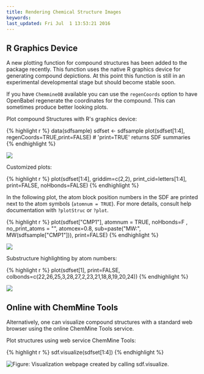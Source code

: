 ```yaml
---
title: Rendering Chemical Structure Images
keywords: 
last_updated: Fri Jul  1 13:53:21 2016
---
```


## R Graphics Device

A new plotting function for compound structures has been added to the
package recently. This function uses the native R graphics device for
generating compound depictions. At this point this function is still in
an experimental developmental stage but should become stable soon.  

If you have `ChemmineOB` available you can use the `regenCoords`
option to have OpenBabel regenerate the coordinates for the compound.
This can sometimes produce better looking plots.

Plot compound Structures with R's graphics device: 

{% highlight r %}
 data(sdfsample)
 sdfset <- sdfsample
 plot(sdfset[1:4], regenCoords=TRUE,print=FALSE) # 'print=TRUE' returns SDF summaries
{% endhighlight %}

![](../ChemmineR_files/plotstruct2-1.png)


Customized plots: 

{% highlight r %}
 plot(sdfset[1:4], griddim=c(2,2), print_cid=letters[1:4], print=FALSE, 
		noHbonds=FALSE) 
{% endhighlight %}


In the following plot, the atom block position numbers in the SDF are
printed next to the atom symbols (`atomnum = TRUE`). For
more details, consult help documentation with
`?plotStruc` or `?plot`. 

{% highlight r %}
 plot(sdfset["CMP1"], atomnum = TRUE, noHbonds=F , no_print_atoms = "",
	  	atomcex=0.8, sub=paste("MW:", MW(sdfsample["CMP1"])), print=FALSE) 
{% endhighlight %}

![](../ChemmineR_files/plotstruct3-1.png)


Substructure highlighting by atom numbers: 

{% highlight r %}
 plot(sdfset[1], print=FALSE, colbonds=c(22,26,25,3,28,27,2,23,21,18,8,19,20,24)) 
{% endhighlight %}

![](../ChemmineR_files/plotstruct4-1.png)


## Online with ChemMine Tools

Alternatively, one can visualize compound structures with a standard web
browser using the online ChemMine Tools service.

Plot structures using web service ChemMine Tools: 

{% highlight r %}
 sdf.visualize(sdfset[1:4]) 
{% endhighlight %}

![Figure: Visualization webpage created by calling `sdf.visualize`.](../ChemmineR_files/visualizescreenshot-small.png)


